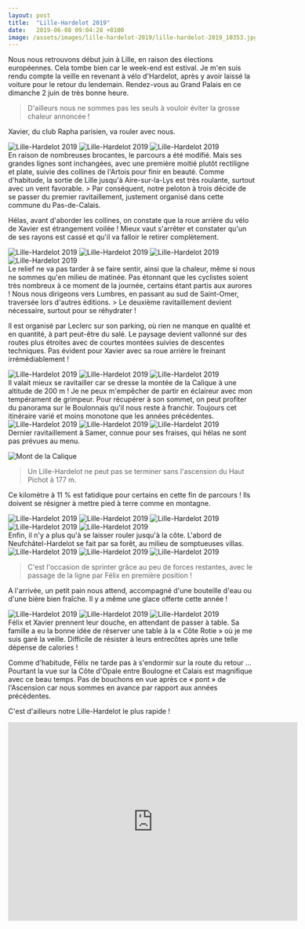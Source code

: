 ```yaml
---
layout: post
title:  "Lille-Hardelot 2019"
date:   2019-06-08 09:04:28 +0100
image: /assets/images/lille-hardelot-2019/lille-hardelot-2019_10353.jpg
---
```

Nous nous retrouvons début juin à Lille, en raison des élections européennes.
Cela tombe bien car le week-end est estival.
Je m'en suis rendu compte la veille en revenant à vélo d'Hardelot, après y avoir laissé la voiture pour le retour du lendemain.
Rendez-vous au Grand Palais en ce dimanche 2 juin de très bonne heure.
> D'ailleurs nous ne sommes pas les seuls à vouloir éviter la grosse chaleur annoncée !

Xavier, du club Rapha parisien, va rouler avec nous.

<div class="gallery-box">
  <div class="gallery">
<img src="/assets/images/lille-hardelot-2019/lille-hardelot-2019_10352.jpg" title="Rue Faidherbe : ambiance Eldorado Lille3000" alt="Lille-Hardelot 2019" >
<img src="/assets/images/lille-hardelot-2019/lille-hardelot-2019_10354.jpg" title="" alt="Lille-Hardelot 2019" >
<img src="/assets/images/lille-hardelot-2019/lille-hardelot-2019_10355.jpg" title="Grand Palais" alt="Lille-Hardelot 2019" >
</div>
</div>
En raison de nombreuses brocantes, le parcours a été modifié.
Mais ses grandes lignes sont inchangées, avec une première moitié plutôt rectiligne et plate, suivie des collines de l'Artois pour finir en beauté.
Comme d'habitude, la sortie de Lille jusqu'à Aire-sur-la-Lys est très roulante, surtout avec un vent favorable.
> Par conséquent, notre peloton à trois décide de se passer du premier ravitaillement, justement organisé dans cette commune du Pas-de-Calais.

Hélas, avant d'aborder les collines, on constate que la roue arrière du vélo de Xavier est étrangement voilée !
Mieux vaut s'arrêter et constater qu'un de ses rayons est cassé et qu'il va falloir le retirer complètement.

<div class="gallery-box">
  <div class="gallery">
<img src="/assets/images/lille-hardelot-2019/lille-hardelot-2019_10332.jpg" title="Galère de Xavier !" alt="Lille-Hardelot 2019" >
<img src="/assets/images/lille-hardelot-2019/lille-hardelot-2019_10333.jpg" title="" alt="Lille-Hardelot 2019" >
<img src="/assets/images/lille-hardelot-2019/lille-hardelot-2019_10334.jpg" title="" alt="Lille-Hardelot 2019" >
<img src="/assets/images/lille-hardelot-2019/lille-hardelot-2019_10335.jpg" title="Rayon cassé " alt="Lille-Hardelot 2019" >
</div>
</div>
Le relief ne va pas tarder à se faire sentir, ainsi que la chaleur, même si nous ne sommes qu'en milieu de matinée.
Pas étonnant que les cyclistes soient très nombreux à ce moment de la journée, certains étant partis aux aurores !
Nous nous dirigeons vers Lumbres, en passant au sud de Saint-Omer, traversée lors d'autres éditions.
> Le deuxième ravitaillement devient nécessaire, surtout pour se réhydrater !

Il est organisé par Leclerc sur son parking, où rien ne manque en qualité et en quantité, à part peut-être du salé.
Le paysage devient vallonné sur des routes plus étroites avec de courtes montées suivies de descentes techniques.
Pas évident pour Xavier avec sa roue arrière le freinant irrémédiablement !

<div class="gallery-box">
  <div class="gallery">
<img src="/assets/images/lille-hardelot-2019/lille-hardelot-2019_10336.jpg" title="" alt="Lille-Hardelot 2019" >
<img src="/assets/images/lille-hardelot-2019/lille-hardelot-2019_10337.jpg" title="" alt="Lille-Hardelot 2019" >
<img src="/assets/images/lille-hardelot-2019/lille-hardelot-2019_10339.jpg" title="Lumbres" alt="Lille-Hardelot 2019" >
</div>
</div>
Il valait mieux se ravitailler car se dresse la montée de la Calique à une altitude de 200 m !
Je ne peux m'empêcher de partir en éclaireur avec mon tempérament de grimpeur.
Pour récupérer à son sommet, on peut profiter du panorama sur le Boulonnais qu'il nous reste à franchir.
Toujours cet itinéraire varié et moins monotone que les années précédentes.

<div class="gallery-box">
  <div class="gallery">
<img src="/assets/images/lille-hardelot-2019/lille-hardelot-2019_10338.jpg" title="" alt="Lille-Hardelot 2019" >
<img src="/assets/images/lille-hardelot-2019/lille-hardelot-2019_10340.jpg" title="" alt="Lille-Hardelot 2019" >
<img src="/assets/images/lille-hardelot-2019/lille-hardelot-2019_10343.jpg" title="Mont de la Calique" alt="Lille-Hardelot 2019" >
</div>
</div>
Dernier ravitaillement à Samer, connue pour ses fraises, qui hélas ne sont pas prévues au menu.

![Mont de la Calique](/assets/images/lille-hardelot-2019/lille-hardelot-2019_10343.jpg)
> Un Lille-Hardelot ne peut pas se terminer sans l'ascension du Haut Pichot à 177 m.

Ce kilomètre à 11 % est fatidique pour certains en cette fin de parcours !
Ils doivent se résigner à mettre pied à terre comme en montagne.

<div class="gallery-box">
  <div class="gallery">
<img src="/assets/images/lille-hardelot-2019/lille-hardelot-2019_10341.jpg" title="Samer" alt="Lille-Hardelot 2019" >
<img src="/assets/images/lille-hardelot-2019/lille-hardelot-2019_10342.jpg" title="On profite du dernier ravito ..." alt="Lille-Hardelot 2019" >
<img src="/assets/images/lille-hardelot-2019/lille-hardelot-2019_10344.jpg" title="Haut Pichot" alt="Lille-Hardelot 2019" >
<img src="/assets/images/lille-hardelot-2019/lille-hardelot-2019_10345.jpg" title="Two Moulins" alt="Lille-Hardelot 2019" >
<img src="/assets/images/lille-hardelot-2019/lille-hardelot-2019_10356.jpg" title="Grande soif !" alt="Lille-Hardelot 2019" >
</div>
</div>
Enfin, il n'y a plus qu'à se laisser rouler jusqu'à la côte.
L'abord de Neufchâtel-Hardelot se fait par sa forêt, au milieu de somptueuses villas.

<div class="gallery-box">
  <div class="gallery">
<img src="/assets/images/lille-hardelot-2019/lille-hardelot-2019_10331.jpg" title="Dernière ligne droite ..." alt="Lille-Hardelot 2019" >
<img src="/assets/images/lille-hardelot-2019/lille-hardelot-2019_10346.jpg" title="" alt="Lille-Hardelot 2019" >
<img src="/assets/images/lille-hardelot-2019/lille-hardelot-2019_10347.jpg" title="Selfie rituel !" alt="Lille-Hardelot 2019" >
</div>
</div>

> C'est l'occasion de sprinter grâce au peu de forces restantes, avec le passage de la ligne par Félix en première position !

A l'arrivée, un petit pain nous attend, accompagné d'une bouteille d'eau ou d'une bière bien fraîche.
Il y a même une glace offerte cette année !

<div class="gallery-box">
  <div class="gallery">
<img src="/assets/images/lille-hardelot-2019/lille-hardelot-2019_10348.jpg" title="" alt="Lille-Hardelot 2019" >
<img src="/assets/images/lille-hardelot-2019/lille-hardelot-2019_10349.jpg" title="Neufchâtel-Hardelot" alt="Lille-Hardelot 2019" >
<img src="/assets/images/lille-hardelot-2019/lille-hardelot-2019_10353.jpg" title="Terminus !" alt="Lille-Hardelot 2019" >
</div>
</div>
Félix et Xavier prennent leur douche, en attendant de passer à table.
Sa famille a eu la bonne idée de réserver une table à la « Côte Rotie » où je me suis garé la veille.
Difficile de résister à leurs entrecôtes après une telle dépense de calories !

Comme d'habitude, Félix ne tarde pas à s'endormir sur la route du retour ...
Pourtant la vue sur la Côte d'Opale entre Boulogne et Calais est magnifique avec ce beau temps.
Pas de bouchons en vue après ce « pont » de l'Ascension car nous sommes en avance par rapport aux années précédentes.

C'est d'ailleurs notre Lille-Hardelot le plus rapide !

<center><iframe src="https://www.strava.com/activities/2416913041/embed/5191d05d61f5a6b668c0a0f561e9f020f2538b62" width="590" height="405" frameborder="0" scrolling="no"></iframe></center>